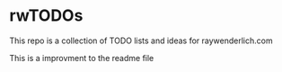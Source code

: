 # rwTODOs

This repo is a collection of TODO lists and ideas for raywenderlich.com

This is a improvment to the readme file
